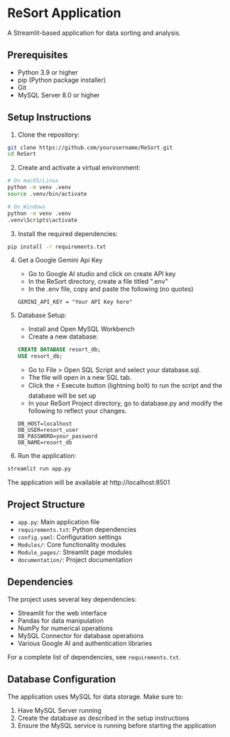 # ReSort Application

A Streamlit-based application for data sorting and analysis.

## Prerequisites

- Python 3.9 or higher
- pip (Python package installer)
- Git
- MySQL Server 8.0 or higher

## Setup Instructions

1. Clone the repository:
```bash
git clone https://github.com/yourusername/ReSort.git
cd ReSort
```

2. Create and activate a virtual environment:
```bash
# On macOS/Linux
python -m venv .venv
source .venv/bin/activate

# On Windows
python -m venv .venv
.venv\Scripts\activate
```

3. Install the required dependencies:
```bash
pip install -r requirements.txt
```

4. Get a Google Gemini Api Key
   - Go to Google AI studio and click on create API key
   - In the ReSort directory, create a file titled ".env"
   - In the .env file, copy and paste the following (no quotes)
   ```
   GEMINI_API_KEY = "Your API Key here"
   ```
   
5. Database Setup:
   - Install and Open MySQL Workbench 
   - Create a new database:
   ```sql
   CREATE DATABASE resort_db;
   USE resort_db;
   ```
   - Go to File > Open SQL Script and select your database.sql.
   - The file will open in a new SQL tab.
   - Click the ⚡ Execute button (lightning bolt) to run the script and the database will be set up
   - In your ReSort Project directory, go to database.py and modify the following to reflect your changes.
   ```
   DB_HOST=localhost
   DB_USER=resort_user
   DB_PASSWORD=your_password
   DB_NAME=resort_db
   ```

6. Run the application:
```bash
streamlit run app.py
```

The application will be available at http://localhost:8501

## Project Structure

- `app.py`: Main application file
- `requirements.txt`: Python dependencies
- `config.yaml`: Configuration settings
- `Modules/`: Core functionality modules
- `Module_pages/`: Streamlit page modules
- `documentation/`: Project documentation

## Dependencies

The project uses several key dependencies:
- Streamlit for the web interface
- Pandas for data manipulation
- NumPy for numerical operations
- MySQL Connector for database operations
- Various Google AI and authentication libraries

For a complete list of dependencies, see `requirements.txt`.

## Database Configuration

The application uses MySQL for data storage. Make sure to:
1. Have MySQL Server running
2. Create the database as described in the setup instructions
3. Ensure the MySQL service is running before starting the application

